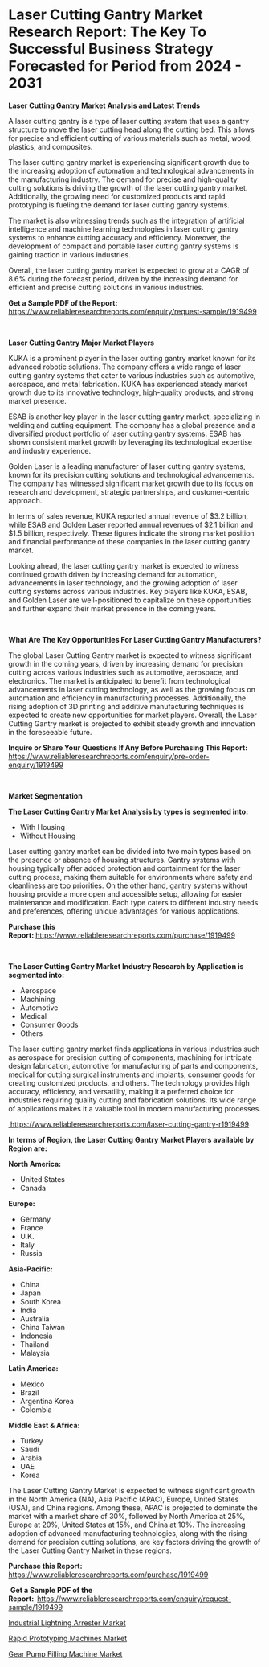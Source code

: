 <p><h1>Laser Cutting Gantry Market Research Report: The Key To Successful Business Strategy Forecasted for Period from 2024 - 2031</h1></p><p><strong>Laser Cutting Gantry Market Analysis and Latest Trends</strong></p>
<p><p>A laser cutting gantry is a type of laser cutting system that uses a gantry structure to move the laser cutting head along the cutting bed. This allows for precise and efficient cutting of various materials such as metal, wood, plastics, and composites.</p><p>The laser cutting gantry market is experiencing significant growth due to the increasing adoption of automation and technological advancements in the manufacturing industry. The demand for precise and high-quality cutting solutions is driving the growth of the laser cutting gantry market. Additionally, the growing need for customized products and rapid prototyping is fueling the demand for laser cutting gantry systems.</p><p>The market is also witnessing trends such as the integration of artificial intelligence and machine learning technologies in laser cutting gantry systems to enhance cutting accuracy and efficiency. Moreover, the development of compact and portable laser cutting gantry systems is gaining traction in various industries.</p><p>Overall, the laser cutting gantry market is expected to grow at a CAGR of 8.6% during the forecast period, driven by the increasing demand for efficient and precise cutting solutions in various industries.</p></p>
<p><strong>Get a Sample PDF of the Report:&nbsp;</strong> <a href="https://www.reliableresearchreports.com/enquiry/request-sample/1919499">https://www.reliableresearchreports.com/enquiry/request-sample/1919499</a></p>
<p>&nbsp;</p>
<p><strong>Laser Cutting Gantry Major Market Players</strong></p>
<p><p>KUKA is a prominent player in the laser cutting gantry market known for its advanced robotic solutions. The company offers a wide range of laser cutting gantry systems that cater to various industries such as automotive, aerospace, and metal fabrication. KUKA has experienced steady market growth due to its innovative technology, high-quality products, and strong market presence.</p><p>ESAB is another key player in the laser cutting gantry market, specializing in welding and cutting equipment. The company has a global presence and a diversified product portfolio of laser cutting gantry systems. ESAB has shown consistent market growth by leveraging its technological expertise and industry experience.</p><p>Golden Laser is a leading manufacturer of laser cutting gantry systems, known for its precision cutting solutions and technological advancements. The company has witnessed significant market growth due to its focus on research and development, strategic partnerships, and customer-centric approach.</p><p>In terms of sales revenue, KUKA reported annual revenue of $3.2 billion, while ESAB and Golden Laser reported annual revenues of $2.1 billion and $1.5 billion, respectively. These figures indicate the strong market position and financial performance of these companies in the laser cutting gantry market.</p><p>Looking ahead, the laser cutting gantry market is expected to witness continued growth driven by increasing demand for automation, advancements in laser technology, and the growing adoption of laser cutting systems across various industries. Key players like KUKA, ESAB, and Golden Laser are well-positioned to capitalize on these opportunities and further expand their market presence in the coming years.</p></p>
<p>&nbsp;</p>
<p><strong>What Are The Key Opportunities For Laser Cutting Gantry Manufacturers?</strong></p>
<p><p>The global Laser Cutting Gantry market is expected to witness significant growth in the coming years, driven by increasing demand for precision cutting across various industries such as automotive, aerospace, and electronics. The market is anticipated to benefit from technological advancements in laser cutting technology, as well as the growing focus on automation and efficiency in manufacturing processes. Additionally, the rising adoption of 3D printing and additive manufacturing techniques is expected to create new opportunities for market players. Overall, the Laser Cutting Gantry market is projected to exhibit steady growth and innovation in the foreseeable future.</p></p>
<p><strong>Inquire or Share Your Questions If Any Before Purchasing This Report:</strong> <a href="https://www.reliableresearchreports.com/enquiry/pre-order-enquiry/1919499">https://www.reliableresearchreports.com/enquiry/pre-order-enquiry/1919499</a></p>
<p>&nbsp;</p>
<p><strong>Market Segmentation</strong></p>
<p><strong>The Laser Cutting Gantry Market Analysis by types is segmented into:</strong></p>
<p><ul><li>With Housing</li><li>Without Housing</li></ul></p>
<p><p>Laser cutting gantry market can be divided into two main types based on the presence or absence of housing structures. Gantry systems with housing typically offer added protection and containment for the laser cutting process, making them suitable for environments where safety and cleanliness are top priorities. On the other hand, gantry systems without housing provide a more open and accessible setup, allowing for easier maintenance and modification. Each type caters to different industry needs and preferences, offering unique advantages for various applications.</p></p>
<p><strong>Purchase this Report:&nbsp;</strong><a href="https://www.reliableresearchreports.com/purchase/1919499">https://www.reliableresearchreports.com/purchase/1919499</a></p>
<p>&nbsp;</p>
<p><strong>The Laser Cutting Gantry Market Industry Research by Application is segmented into:</strong></p>
<p><ul><li>Aerospace</li><li>Machining</li><li>Automotive</li><li>Medical</li><li>Consumer Goods</li><li>Others</li></ul></p>
<p><p>The laser cutting gantry market finds applications in various industries such as aerospace for precision cutting of components, machining for intricate design fabrication, automotive for manufacturing of parts and components, medical for cutting surgical instruments and implants, consumer goods for creating customized products, and others. The technology provides high accuracy, efficiency, and versatility, making it a preferred choice for industries requiring quality cutting and fabrication solutions. Its wide range of applications makes it a valuable tool in modern manufacturing processes.</p></p>
<p><a href="https://www.reliableresearchreports.com/laser-cutting-gantry-r1919499">&nbsp;https://www.reliableresearchreports.com/laser-cutting-gantry-r1919499</a></p>
<p><strong>In terms of Region, the Laser Cutting Gantry Market Players available by Region are:</strong></p>
<p>
    <p> <strong> North America: </strong>
        <ul>
            <li>United States</li>
            <li>Canada</li>
        </ul>
        </p> 
    <p> <strong> Europe: </strong>
        <ul>
            <li>Germany</li>
            <li>France</li>
            <li>U.K.</li>
            <li>Italy</li>
            <li>Russia</li>
        </ul>
        </p> 
    <p> <strong> Asia-Pacific: </strong>
        <ul>
            <li>China</li>
            <li>Japan</li>
            <li>South Korea</li>
            <li>India</li>
            <li>Australia</li>
            <li>China Taiwan</li>
            <li>Indonesia</li>
            <li>Thailand</li>
            <li>Malaysia</li>
        </ul>
        </p> 
    <p> <strong> Latin America: </strong>
        <ul>
            <li>Mexico</li>
            <li>Brazil</li>
            <li>Argentina Korea</li>
            <li>Colombia</li>
        </ul>
        </p> 
    <p> <strong> Middle East & Africa: </strong>
        <ul>
            <li>Turkey</li>
            <li>Saudi</li>
            <li>Arabia</li>
            <li>UAE</li>
            <li>Korea</li>
        </ul>
    </p>
    </p>
<p><p>The Laser Cutting Gantry Market is expected to witness significant growth in the North America (NA), Asia Pacific (APAC), Europe, United States (USA), and China regions. Among these, APAC is projected to dominate the market with a market share of 30%, followed by North America at 25%, Europe at 20%, United States at 15%, and China at 10%. The increasing adoption of advanced manufacturing technologies, along with the rising demand for precision cutting solutions, are key factors driving the growth of the Laser Cutting Gantry Market in these regions.</p></p>
<p><strong>Purchase this Report: </strong><a href="https://www.reliableresearchreports.com/purchase/1919499">https://www.reliableresearchreports.com/purchase/1919499</a></p>
<p>&nbsp;<strong>Get a Sample PDF of the Report:&nbsp;&nbsp;</strong><a href="https://www.reliableresearchreports.com/enquiry/request-sample/1919499">https://www.reliableresearchreports.com/enquiry/request-sample/1919499</a></p>
<p><strong></strong></p>
<p><p><a href="https://www.linkedin.com/pulse/industrial-lightning-arrester-market-report-reveals-latest-jpl2e?trackingId=o9rD2z1eNq2NP6FJXdbFVg%3D%3D">Industrial Lightning Arrester Market</a></p><p><a href="https://www.linkedin.com/pulse/rapid-prototyping-machines-market-size-outlook-forecast-2024-egq7e?trackingId=FtuKRTom7joxsDumkl6Grg%3D%3D">Rapid Prototyping Machines Market</a></p><p><a href="https://www.linkedin.com/pulse/gear-pump-filling-machine-market-comprehensive-assessment-type-2i0me?trackingId=VG9JDGkwCmuyttDiU3mZgQ%3D%3D">Gear Pump Filling Machine Market</a></p></p>